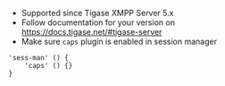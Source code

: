 * Supported since Tigase XMPP Server 5.x
* Follow documentation for your version on https://docs.tigase.net/#tigase-server
* Make sure `caps` plugin is enabled in session manager
~~~
'sess-man' () {
    'caps' () {}
}
~~~